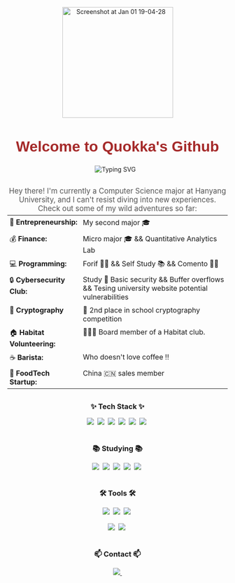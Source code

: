 <div align="center" style="margin: 30px 0;">
  <img width="253" alt="Screenshot at Jan 01 19-04-28" src="https://github.com/user-attachments/assets/8946664c-9926-43e7-b9af-1bc385e4be27" />

  <h1 style="
      font-family: 'Arial', sans-serif;
      font-size: 2.4em;
      font-weight: bold;
      color: #A52A2A; /* SaddleBrown */
      margin-bottom: 10px;">
    Welcome to Quokka's Github
  </h1>

<div style="
  display: flex;
  align-items: center;
  justify-content: center; 
  margin-bottom: 15px;
">

  <img 
    src="https://readme-typing-svg.demolab.com?font=Fira+Code&size=22&duration=2000&pause=300&color=A52A2A&center=true&vCenter=true&width=435&lines=Hello+There!;I'm+a+CS+Major+at+Hanyang;Nice+to+Meet+You!"
    alt="Typing SVG"
    style="margin-right: 10px;"
  />


</div>

  <p style="
    font-size: 1.2em;
    color: #555;
    margin-bottom: 5px;">
    Hey there! I'm currently a Computer Science major at Hanyang University, 
    and I can't resist diving into new experiences. Check out some of my wild adventures so far:
  </p>

<table style="margin: 0 auto; text-align: left;">
  <tr>
    <td style="vertical-align: top; padding: 5px;">
      🚀 <strong>Entrepreneurship:</strong>
    </td>
    <td style="vertical-align: top; padding: 5px;">
      My second major 🎓
    </td>
  </tr>
  <tr>
    <td style="vertical-align: top; padding: 5px;">
      💰 <strong>Finance:</strong>
    </td>
    <td style="vertical-align: top; padding: 5px;">
      Micro major 🎓 && Quantitative Analytics Lab
    </td>
  </tr>
  <tr>
    <td style="vertical-align: top; padding: 5px;">
      💻 <strong>Programming:</strong>
    </td>
    <td style="vertical-align: top; padding: 5px;">
      Forif 🧑‍💻 && Self Study 📚 && Comento 🧑‍💻
    </td>
  </tr>
  <tr>
    <td style="vertical-align: top; padding: 5px;">
      🔒 <strong>Cybersecurity Club:</strong>
    </td>
    <td style="vertical-align: top; padding: 5px;">
      Study 🧐  Basic security && Buffer overflows && Tesing university website potential vulnerabilities
    </td>
  </tr>
  <tr>
   <tr>
    <td style="vertical-align: top; padding: 5px;">
      🔐 <strong>Cryptography</strong>
    </td>
    <td style="vertical-align: top; padding: 5px;">
        🥈 2nd place in school cryptography competition
    </td>
  </tr>
     <tr>
    <td style="vertical-align: top; padding: 5px;">
      🏠 <strong>Habitat Volunteering:</strong>
    </td>
    <td style="vertical-align: top; padding: 5px;">
      👨🏻‍💼 Board member of a Habitat club.
    </td>
  </tr>
    <td style="vertical-align: top; padding: 5px;">
      ☕ <strong>Barista:</strong>
    </td>
    <td style="vertical-align: top; padding: 5px;">
      Who doesn't love  coffee ‼
    </td>
  </tr>
  <tr>
    <td style="vertical-align: top; padding: 5px;">
      🧋 <strong>FoodTech Startup:</strong>
    </td>
    <td style="vertical-align: top; padding: 5px;">
       China 🇨🇳 sales member 
    </td>
  </tr>
</table>
</div>

<h3 align="center">✨ Tech Stack ✨</h3>
<div align="center">
  <img src="https://img.shields.io/badge/python-3670A0?style=for-the-badge&logo=python&logoColor=ffdd54" />&nbsp
  <img src="https://img.shields.io/badge/pandas-150458.svg?style=for-the-badge&logo=pandas&logoColor=white" />&nbsp
  <img src="https://img.shields.io/badge/numpy-4d77cf.svg?style=for-the-badge&logo=numpy&logoColor=white" />&nbsp
  <img src="https://img.shields.io/badge/Matplotlib-11557c.svg?style=for-the-badge&logo=Matplotlib&logoColor=white" />&nbsp
  <img src="https://img.shields.io/badge/C-00599C.svg?style=for-the-badge&logo=c&logoColor=white" />&nbsp
  <img src="https://img.shields.io/badge/C++-00599C.svg?style=for-the-badge&logo=c%2B%2B&logoColor=white" />&nbsp
</div>

<br>

<h3 align="center">📚 Studying 📚</h3>
<div align="center">
  <img src="https://img.shields.io/badge/react-20232a.svg?style=for-the-badge&logo=react&logoColor=61DAFB" />&nbsp
  <img src="https://img.shields.io/badge/javascript-F7DF1E.svg?style=for-the-badge&logo=javascript&logoColor=20232a" />&nbsp
  <img src="https://img.shields.io/badge/html5-E34F26.svg?style=for-the-badge&logo=html5&logoColor=white" />&nbsp
  <img src="https://img.shields.io/badge/tailwindcss-1daabb.svg?style=for-the-badge&logo=tailwind-css&logoColor=white" />&nbsp
  <img src="https://img.shields.io/badge/css3-1572B6.svg?style=for-the-badge&logo=css3&logoColor=white" />&nbsp
</div>

<br>

<h3 align="center">🛠 Tools 🛠</h3>
<div align="center">
  <img src="https://img.shields.io/badge/git-F05033.svg?style=for-the-badge&logo=git&logoColor=white" />&nbsp
  <img src="https://img.shields.io/badge/github-181717.svg?style=for-the-badge&logo=github&logoColor=white" />&nbsp
  <img src="https://img.shields.io/badge/Notion-F3F3F3.svg?style=for-the-badge&logo=notion&logoColor=black" />&nbsp
</div>

<br>

<div align="center">
  <img src="https://img.shields.io/badge/VSCode-2C2C32.svg?style=for-the-badge&logo=visual-studio-code&logoColor=22ABF3" />&nbsp
  <img src="https://img.shields.io/badge/jupyter-2C2C32.svg?style=for-the-badge&logo=jupyter&logoColor=F37726" />&nbsp
  <!-- <img src="https://img.shields.io/badge/Colab-2C2C32.svg?style=for-the-badge&logo=googlecolab&logoColor=F9AB00" />&nbsp -->
</div>

<br>

<h3 align="center">📫 Contact 📫</h3>
<div align="center">
  <a href="mailto:limdongxian1207@gmail.com@gmail.com">
    <img
      src="https://img.shields.io/badge/LIMDONGXIAN1207DOTGMAIL-D14836?style=for-the-badge&logo=gmail&logoColor=white"
    />&nbsp
  </a>
</div>
